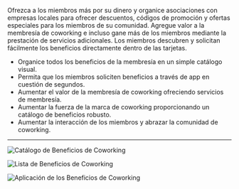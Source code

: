 Ofrezca a los miembros más por su dinero y organice asociaciones con empresas locales para ofrecer descuentos, códigos de promoción y ofertas especiales para los miembros de su comunidad. Agregue valor a la membresía de coworking e incluso gane más de los miembros mediante la prestación de servicios adicionales. Los miembros descubren y solicitan fácilmente los beneficios directamente dentro de las tarjetas.

- Organice todos los beneficios de la membresía en un simple catálogo visual.
- Permita que los miembros soliciten beneficios a través de app en cuestión de segundos.
- Aumentar el valor de la membresía de coworking ofreciendo servicios de membresía.
- Aumentar la fuerza de la marca de coworking proporcionando un catálogo de beneficios robusto.
- Aumentar la interacción de los miembros y abrazar la comunidad de coworking.

---

![Catálogo de Beneficios de Coworking](https://s3.ap-northeast-2.amazonaws.com/marketing.feature.andcards.com/benefit-category.jpg)


![Lista de Beneficios de Coworking](https://s3.ap-northeast-2.amazonaws.com/marketing.feature.andcards.com/benefit-list.jpg)


![Aplicación de los Beneficios de Coworking](https://s3.ap-northeast-2.amazonaws.com/marketing.feature.andcards.com/benefit-application.jpg)